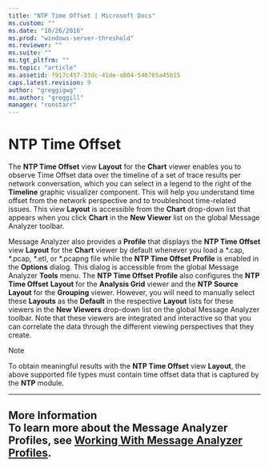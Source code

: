 ```yaml
---
title: "NTP Time Offset | Microsoft Docs"
ms.custom: ""
ms.date: "10/26/2016"
ms.prod: "windows-server-threshold"
ms.reviewer: ""
ms.suite: ""
ms.tgt_pltfrm: ""
ms.topic: "article"
ms.assetid: f917c457-33dc-41de-a804-546765a45b15
caps.latest.revision: 9
author: "greggigwg"
ms.author: "greggill"
manager: "ronstarr"
---
```

# NTP Time Offset
The **NTP Time Offset** view **Layout** for the  **Chart** viewer  enables you  to observe Time Offset data over the timeline of a set of trace results per network conversation, which you can select in a legend to the right of the **Timeline** graphic visualizer component. This will help you understand time offset from the network perspective and to troubleshoot time-related issues. This view **Layout** is accessible from the **Chart** drop-down list that appears when you click **Chart** in the **New Viewer** list on the global Message Analyzer toolbar.  
  
 Message Analyzer also provides a **Profile** that displays the **NTP Time Offset** view **Layout** for the  **Chart** viewer by default whenever you load a \*.cap, \*.pcap, \*.etl, or \*.pcapng file while the **NTP Time Offset** **Profile** is enabled in the **Options** dialog. This dialog is accessible from the global Message Analyzer **Tools** menu. The **NTP Time Offset** **Profile** also configures the **NTP Time Offset** **Layout** for the **Analysis Grid** viewer  and the **NTP Source** **Layout** for the **Grouping** viewer. However, you will need to manually select these **Layouts** as the **Default** in the respective **Layout** lists for these viewers in the **New Viewers** drop-down list on the global Message Analyzer toolbar. Note that these viewers are integrated and interactive so that you can correlate the data through the different viewing perspectives that they create.  
  
> [!NOTE]
>  To obtain meaningful results with the **NTP Time Offset** view **Layout**, the above supported  file types must contain time offset data that is captured by the **NTP** module.  
  
---  
  
 **More Information**   
 **To learn more** about the Message Analyzer **Profiles**, see  [Working With Message Analyzer Profiles](working-with-message-analyzer-profiles.md).  
---